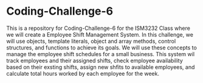 # Coding-Challenge-6
This is a repository for Coding-Challenge-6 for the ISM3232 Class where we will create a Employee Shift Management System.
In this challenge, we will use objects, template literals, object and array methods, control structures, and functions to achieve its goals. We will use these concepts to manage the employee shift schedules for a small business. This system wil track employees and their assigned shifts, check employee availability based on their exsting shifts, assign new shfits to available employees, and calculate total hours worked by each employee for the week.
